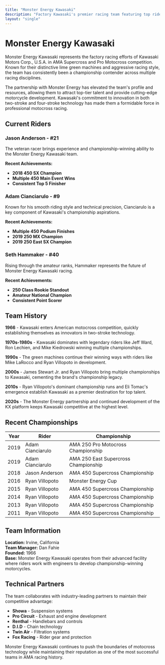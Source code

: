 ```yaml
---
title: "Monster Energy Kawasaki"
description: "Factory Kawasaki's premier racing team featuring top riders in AMA Supercross and Motocross"
layout: "single"
---
```


# Monster Energy Kawasaki

Monster Energy Kawasaki represents the factory racing efforts of Kawasaki Motors Corp., U.S.A. in AMA Supercross and Pro Motocross competition. Known for their distinctive lime green machines and aggressive racing style, the team has consistently been a championship contender across multiple racing disciplines.

The partnership with Monster Energy has elevated the team's profile and resources, allowing them to attract top-tier talent and provide cutting-edge motorcycle development. Kawasaki's commitment to innovation in both two-stroke and four-stroke technology has made them a formidable force in professional motocross racing.

## Current Riders

### Jason Anderson - #21
The veteran racer brings experience and championship-winning ability to the Monster Energy Kawasaki team.

**Recent Achievements:**
- **2018 450 SX Champion**
- **Multiple 450 Main Event Wins**
- **Consistent Top 5 Finisher**

### Adam Cianciarulo - #9
Known for his smooth riding style and technical precision, Cianciarulo is a key component of Kawasaki's championship aspirations.

**Recent Achievements:**
- **Multiple 450 Podium Finishes**
- **2019 250 MX Champion**
- **2019 250 East SX Champion**

### Seth Hammaker - #40
Rising through the amateur ranks, Hammaker represents the future of Monster Energy Kawasaki racing.

**Recent Achievements:**
- **250 Class Rookie Standout**
- **Amateur National Champion**
- **Consistent Point Scorer**

## Team History

**1966** - Kawasaki enters American motocross competition, quickly establishing themselves as innovators in two-stroke technology.

**1970s-1980s** - Kawasaki dominates with legendary riders like Jeff Ward, Ron Lechien, and Mike Kiedrowski winning multiple championships.

**1990s** - The green machines continue their winning ways with riders like Mike LaRocco and Ryan Villopoto in development.

**2000s** - James Stewart Jr. and Ryan Villopoto bring multiple championships to Kawasaki, cementing the brand's championship legacy.

**2010s** - Ryan Villopoto's dominant championship runs and Eli Tomac's emergence establish Kawasaki as a premier destination for top talent.

**2020s** - The Monster Energy partnership and continued development of the KX platform keeps Kawasaki competitive at the highest level.

## Recent Championships

| Year | Rider | Championship |
|------|-------|-------------|
| 2019 | Adam Cianciarulo | AMA 250 Pro Motocross Championship |
| 2019 | Adam Cianciarulo | AMA 250 East Supercross Championship |
| 2018 | Jason Anderson | AMA 450 Supercross Championship |
| 2016 | Ryan Villopoto | Monster Energy Cup |
| 2015 | Ryan Villopoto | AMA 450 Supercross Championship |
| 2014 | Ryan Villopoto | AMA 450 Supercross Championship |
| 2013 | Ryan Villopoto | AMA 450 Supercross Championship |
| 2011 | Ryan Villopoto | AMA 450 Supercross Championship |

## Team Information

**Location:** Irvine, California  
**Team Manager:** Dan Fahie  
**Founded:** 1966  
**Base:** Monster Energy Kawasaki operates from their advanced facility where riders work with engineers to develop championship-winning motorcycles.

## Technical Partners

The team collaborates with industry-leading partners to maintain their competitive advantage:

- **Showa** - Suspension systems
- **Pro Circuit** - Exhaust and engine development
- **Renthal** - Handlebars and controls
- **D.I.D** - Chain technology
- **Twin Air** - Filtration systems
- **Fox Racing** - Rider gear and protection

Monster Energy Kawasaki continues to push the boundaries of motocross technology while maintaining their reputation as one of the most successful teams in AMA racing history.